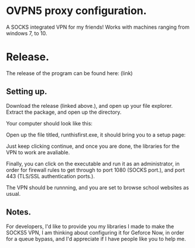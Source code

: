 # OVPN5 proxy configuration.
A SOCKS integrated VPN for my friends! Works with machines ranging from windows 7, to 10.

# Release.
The release of the program can be found here:
(link)

## Setting up.

Download the release (linked above.), and open up your file explorer.
Extract the package, and open up the directory.

Your computer should look like this:


Open up the file titled, runthisfirst.exe, it should bring you to a setup page:


Just keep clicking continue, and once you are done, the libraries for the VPN to work are avaliable.

Finally, you can click on the executable and run it as an administrator, in order for firewall rules to get through to port 1080 (SOCKS port.), and port 443 (TLS/SSL authentication ports.).

The VPN should be runnning, and you are set to browse school websites as usual.

## Notes.
For developers, I'd like to provide you my libraries I made to make the SOCKS5 VPN, I am thinking about configuring it for Geforce Now, in order for a queue bypass, and I'd appreciate if I have people like you to help me.
